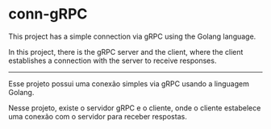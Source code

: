 # conn-gRPC

This project has a simple connection via gRPC using the Golang language.

In this project, there is the gRPC server and the client, where the client establishes a connection with the server to receive responses.

------

Esse projeto possui uma conexão simples via gRPC usando a linguagem Golang.

Nesse projeto, existe o servidor gRPC e o cliente, onde o cliente estabelece uma conexão com o servidor para receber respostas.